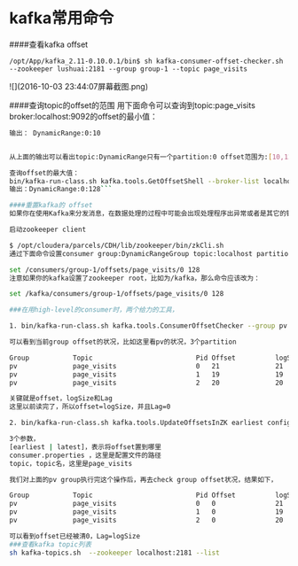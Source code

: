 # kafka常用命令

####查看kafka offset


```/opt/App/kafka_2.11-0.10.0.1/bin$ sh kafka-consumer-offset-checker.sh --zookeeper lushuai:2181 --group group-1 --topic page_visits```

![](2016-10-03 23:44:07屏幕截图.png)

####查询topic的offset的范围
用下面命令可以查询到topic:page_visits broker:localhost:9092的offset的最小值：

```/bin/kafka-run-class.sh kafka.tools.GetOffsetShell --broker-list localhost:9092 —topic page_visits --time -2
输出： DynamicRange:0:10


从上面的输出可以看出topic:DynamicRange只有一个partition:0 offset范围为:[10,128]

查询offset的最大值：
bin/kafka-run-class.sh kafka.tools.GetOffsetShell --broker-list localhost:9092 —topic page_visits --time -1
输出：DynamicRange:0:128```

####重置kafka的 offset
如果你在使用Kafka来分发消息，在数据处理的过程中可能会出现处理程序出异常或者是其它的错误，会造成数据丢失或不一致。这个时候你也许会想要通过kafka把数据从新处理一遍，我们知道kafka默认会在磁盘上保存到7天的数据，你只需要把kafka的某个topic的consumer的offset设置为某个值或者是最小值，就可以使该consumer从你设置的那个点开始消费。

启动zookeeper client

$ /opt/cloudera/parcels/CDH/lib/zookeeper/bin/zkCli.sh
通过下面命令设置consumer group:DynamicRangeGroup topic:localhost partition:10的offset为128:

set /consumers/group-1/offsets/page_visits/0 128
注意如果你的kafka设置了zookeeper root，比如为/kafka，那么命令应该改为：

set /kafka/consumers/group-1/offsets/page_visits/0 128

###在用high-level的consumer时，两个给力的工具，

1. bin/kafka-run-class.sh kafka.tools.ConsumerOffsetChecker --group pv

可以看到当前group offset的状况，比如这里看pv的状况，3个partition

Group           Topic                          Pid Offset          logSize         Lag             Owner 
pv              page_visits                    0   21              21              0               none 
pv              page_visits                    1   19              19              0               none 
pv              page_visits                    2   20              20              0               none

关键就是offset，logSize和Lag 
这里以前读完了，所以offset=logSize，并且Lag=0

2. bin/kafka-run-class.sh kafka.tools.UpdateOffsetsInZK earliest config/consumer.properties  page_visits

3个参数， 
[earliest | latest]，表示将offset置到哪里 
consumer.properties ，这里是配置文件的路径 
topic，topic名，这里是page_visits

我们对上面的pv group执行完这个操作后，再去check group offset状况，结果如下，

Group           Topic                          Pid Offset          logSize         Lag             Owner 
pv              page_visits                    0   0               21              21              none 
pv              page_visits                    1   0               19              19              none 
pv              page_visits                    2   0               20              20              none

可以看到offset已经被清0，Lag=logSize
###查看kafka topic列表
sh kafka-topics.sh  --zookeeper localhost:2181 --list 
